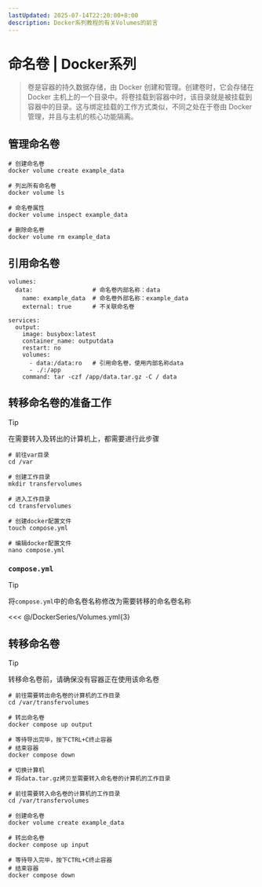 ```yaml
---
lastUpdated: 2025-07-14T22:20:00+8:00
description: Docker系列教程的有关Volumes的前言
---
```


# 命名卷 | Docker系列

> 卷是容器的持久数据存储，由 Docker 创建和管理。创建卷时，它会存储在 Docker 主机上的一个目录中。将卷挂载到容器中时，该目录就是被挂载到容器中的目录。这与绑定挂载的工作方式类似，不同之处在于卷由 Docker 管理，并且与主机的核心功能隔离。

## 管理命名卷

```shell
# 创建命名卷
docker volume create example_data

# 列出所有命名卷
docker volume ls

# 命名卷属性
docker volume inspect example_data

# 删除命名卷
docker volume rm example_data
```

## 引用命名卷

```yml{2-4,12}
volumes:
  data:                 # 命名卷内部名称：data
    name: example_data  # 命名卷外部名称：example_data
    external: true      # 不关联命名卷

services:
  output:
    image: busybox:latest
    container_name: outputdata
    restart: no
    volumes:
      - data:/data:ro   # 引用命名卷，使用内部名称data
      - ./:/app
    command: tar -czf /app/data.tar.gz -C / data
```

## 转移命名卷的准备工作

> [!TIP]
> 在需要转入及转出的计算机上，都需要进行此步骤

```shell
# 前往var目录
cd /var

# 创建工作目录
mkdir transfervolumes

# 进入工作目录
cd transfervolumes

# 创建docker配置文件
touch compose.yml

# 编辑docker配置文件
nano compose.yml
```

### `compose.yml`

> [!TIP]
> 将`compose.yml`中的命名卷名称修改为需要转移的命名卷名称

<<< @/DockerSeries/Volumes.yml{3}

## 转移命名卷

> [!TIP]
> 转移命名卷前，请确保没有容器正在使用该命名卷

```shell
# 前往需要转出命名卷的计算机的工作目录
cd /var/transfervolumes

# 转出命名卷
docker compose up output

# 等待导出完毕，按下CTRL+C终止容器
# 结束容器
docker compose down

# 切换计算机
# 将data.tar.gz拷贝至需要转入命名卷的计算机的工作目录

# 前往需要转入命名卷的计算机的工作目录
cd /var/transfervolumes

# 创建命名卷
docker volume create example_data

# 转出命名卷
docker compose up input

# 等待导入完毕，按下CTRL+C终止容器
# 结束容器
docker compose down
```
